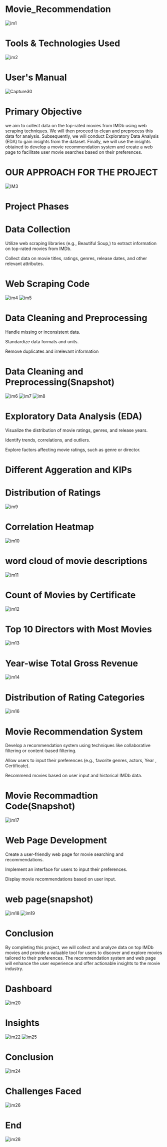 # Movie_Recommendation
![im1](https://github.com/Ashraf7474/Movie_Recommendation/assets/131772000/39c8ad38-e50e-4c48-b125-fa986177c07f)

# Tools & Technologies Used
![im2](https://github.com/Ashraf7474/Movie_Recommendation/assets/131772000/0fb72d16-99fd-4f3a-8657-f77998ebe314)

# User's Manual
![Capture30](https://github.com/Ashraf7474/Movie_Recommendation/assets/131772000/af1c0556-001f-40ef-ac5b-a18125a29407)


# Primary Objective

we aim to collect data on the top-rated movies from IMDb using web scraping techniques. We will then proceed to clean and preprocess this data for analysis. Subsequently, we will conduct Exploratory Data Analysis (EDA) to gain insights from the dataset. Finally, we will use the insights obtained to develop a movie recommendation system and create a web page to facilitate user movie searches based on their preferences.

# OUR APPROACH FOR THE PROJECT

![IM3](https://github.com/Ashraf7474/Movie_Recommendation/assets/131772000/dc8dc073-e634-4262-9a04-74123faddee5)

# Project Phases

# Data Collection

Utilize web scraping libraries (e.g., Beautiful Soup,) to extract information on top-rated movies from IMDb.

Collect data on movie titles, ratings, genres, release dates, and other relevant attributes.

# Web Scraping Code
![im4](https://github.com/Ashraf7474/Movie_Recommendation/assets/131772000/badcd758-f4f5-409f-8637-19d5c0cc046c)
![im5](https://github.com/Ashraf7474/Movie_Recommendation/assets/131772000/8f0d556b-93f0-47c0-bdab-e33bb2cef457)



# Data Cleaning and Preprocessing

Handle missing or inconsistent data.

Standardize data formats and units.

Remove duplicates and irrelevant information

# Data Cleaning and Preprocessing(Snapshot)

![im6](https://github.com/Ashraf7474/Movie_Recommendation/assets/131772000/5a0e926c-c214-4e6c-9b2a-fb78158c1dd6)
![im7](https://github.com/Ashraf7474/Movie_Recommendation/assets/131772000/061b6246-31d6-41b0-8256-f9c42c4dd626)
![im8](https://github.com/Ashraf7474/Movie_Recommendation/assets/131772000/f9d911d8-152a-43ad-9bed-0e44851a1033)



# Exploratory Data Analysis (EDA)

Visualize the distribution of movie ratings, genres, and release years.

Identify trends, correlations, and outliers.

Explore factors affecting movie ratings, such as genre or director.

# Different Aggeration and KIPs

# Distribution of Ratings
![im9](https://github.com/Ashraf7474/Movie_Recommendation/assets/131772000/f5a06f09-5e4d-49f0-bcb8-21952cc010d3)

# Correlation Heatmap
![im10](https://github.com/Ashraf7474/Movie_Recommendation/assets/131772000/47f532cc-f8ed-4da6-b8f8-b6e46a7a5f73)

# word cloud of movie descriptions
![im11](https://github.com/Ashraf7474/Movie_Recommendation/assets/131772000/a46fe29d-583a-4c82-be48-d2aa12a5de03)

# Count of Movies by Certificate
![im12](https://github.com/Ashraf7474/Movie_Recommendation/assets/131772000/6aef822c-7c76-480e-b99b-1b5e0accd28b)

# Top 10 Directors with Most Movies
![im13](https://github.com/Ashraf7474/Movie_Recommendation/assets/131772000/c9d0dd14-ea4c-4054-9b14-82c1d6244115)

# Year-wise Total Gross Revenue
![im14](https://github.com/Ashraf7474/Movie_Recommendation/assets/131772000/2940add5-d531-436c-9e29-db93bea84d0f)

# Distribution of Rating Categories
![im16](https://github.com/Ashraf7474/Movie_Recommendation/assets/131772000/d7b2977a-4f69-4c24-9fb1-5da106c403aa)






# Movie Recommendation System

Develop a recommendation system using techniques like collaborative filtering or content-based filtering.

Allow users to input their preferences (e.g., favorite genres, actors, Year , Certificate).

Recommend movies based on user input and historical IMDb data.

# Movie Recommadtion Code(Snapshot)
![im17](https://github.com/Ashraf7474/Movie_Recommendation/assets/131772000/ac51534f-01a1-4060-938e-86be526c84e8)






# Web Page Development

Create a user-friendly web page for movie searching and recommendations.

Implement an interface for users to input their preferences.

Display movie recommendations based on user input.

# web page(snapshot)

![im18](https://github.com/Ashraf7474/Movie_Recommendation/assets/131772000/288a1e3f-47a1-4358-b153-3e53de9bc418)
![im19](https://github.com/Ashraf7474/Movie_Recommendation/assets/131772000/2d51a45f-5b64-4269-aaf2-12866227d6f8)



# Conclusion

By completing this project, we will collect and analyze data on top IMDb movies and provide a valuable tool for users to discover and explore movies tailored to their preferences. The recommendation system and web page will enhance the user experience and offer actionable insights to the movie industry.


# Dashboard

![im20](https://github.com/Ashraf7474/Movie_Recommendation/assets/131772000/3e9bb180-7f86-421e-8720-7d039b1968a5)

# Insights
![im22](https://github.com/Ashraf7474/Movie_Recommendation/assets/131772000/24ffc0d0-a8b9-4b1e-8f7f-66ceb9b54742)
![im25](https://github.com/Ashraf7474/Movie_Recommendation/assets/131772000/020711c3-f230-4ca9-a8e6-3250feb116aa)

# Conclusion

![im24](https://github.com/Ashraf7474/Movie_Recommendation/assets/131772000/c5250a72-e593-4393-aacc-c61864106fb2)

# Challenges Faced
![im26](https://github.com/Ashraf7474/Movie_Recommendation/assets/131772000/4d621362-b9e6-46ec-bc20-7dfeaa54786c)

# End

![im28](https://github.com/Ashraf7474/Movie_Recommendation/assets/131772000/5d09daee-c015-4bc8-ae24-a2f180122a15)







































